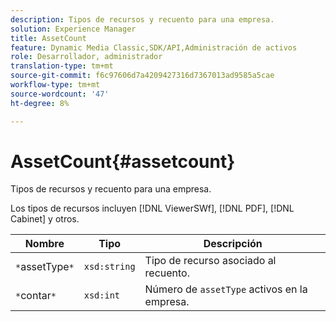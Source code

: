 ```yaml
---
description: Tipos de recursos y recuento para una empresa.
solution: Experience Manager
title: AssetCount
feature: Dynamic Media Classic,SDK/API,Administración de activos
role: Desarrollador, administrador
translation-type: tm+mt
source-git-commit: f6c97606d7a4209427316d7367013ad9585a5cae
workflow-type: tm+mt
source-wordcount: '47'
ht-degree: 8%

---
```



# AssetCount{#assetcount}

Tipos de recursos y recuento para una empresa.

Los tipos de recursos incluyen [!DNL ViewerSWf], [!DNL PDF], [!DNL Cabinet] y otros.

| Nombre | Tipo | Descripción |
|---|---|---|
| `*`assetType`*` | `xsd:string` | Tipo de recurso asociado al recuento. |
| `*`contar`*` | `xsd:int` | Número de `assetType` activos en la empresa. |

